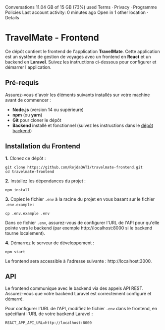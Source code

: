 
Conversations
11.04 GB of 15 GB (73%) used
Terms · Privacy · Programme Policies
Last account activity: 0 minutes ago
Open in 1 other location · Details
# TravelMate - Frontend

Ce dépôt contient le frontend de l'application **TravelMate**. Cette application est un système de gestion de voyages avec un frontend en **React** et un backend en **Laravel**. Suivez les instructions ci-dessous pour configurer et démarrer l'application.


## Pré-requis


Assurez-vous d'avoir les éléments suivants installés sur votre machine avant de commencer :  
  
- **Node.js** (version 14 ou supérieure)  
- **npm** (ou **yarn**)  
- **Git** pour cloner le dépôt  
- **Backend** installé et fonctionnel (suivez les instructions dans le [dépôt backend]([https://github.com/RejdaQATI/travelmate-backend](https://github.com/RejdaQATI/travelmate-backend)))

## Installation du Frontend

**1.** Clonez ce dépôt :
```
git clone https://github.com/RejdaQATI/travelmate-frontend.git
cd travelmate-frontend
```

**2.** Installez les dépendances du projet :
```
npm install
```

**3.** Copiez le fichier `.env` à la racine du projet en vous basant sur le fichier `.env.example` :

```
cp .env.example .env
```

Dans ce fichier `.env`, assurez-vous de configurer l'URL de l'API pour qu'elle pointe vers le backend (par exemple http://localhost:8000 si le backend tourne localement).

**4.** Démarrez le serveur de développement :
```
npm start  
```
Le frontend sera accessible à l'adresse suivante : http://localhost:3000.

## API  
Le frontend communique avec le backend via des appels API REST. Assurez-vous que votre backend Laravel est correctement configuré et démarré.  

Pour configurer l'URL de l'API, modifiez le fichier `.env` dans le frontend, en spécifiant l'URL de votre backend Laravel :   
```
REACT_APP_API_URL=http://localhost:8000
```